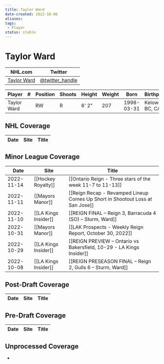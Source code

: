 ```yaml
---
title: Taylor Ward
date-created: 2022-10-06
aliases: 
tags:
 - Player
status: stable
---
```


# Taylor Ward

NHL.com | Twitter
-|-
[Taylor Ward](https://www.nhl.com/player/taylor-ward-8483406) | [@twitter_handle](https://twitter.com/)

Player | \# | Position | Shoots | Height | Weight | Born | Birthplace | Draft 
---|---|---|---|---|---|---|---|---
Taylor Ward | | RW | R | 6' 2" | 207 | 1998-03-31 | Kelowna, BC, CAN | undrafted

## NHL  Coverage
Date | Site |  Title
---|---|---



## Minor League Coverage
| Date       | Site                 | Title                                                                         |
| ---------- | -------------------- | ----------------------------------------------------------------------------- |
| 2022-11-14 | [[Hockey Royalty]] | [[Ontario Reign - Three stars of the week 11-7 to 11-13]] |
| 2022-11-11 | [[Mayors Manor]]     | [[Reign Recap - Revamped Lineup Comes Up Short in Shootout Loss at San Jose]] |
| 2022-11-10 | [[LA Kings Insider]] | [[REIGN FINAL – Reign 3, Barracuda 4 (SO) – Sturm, Ward]]                     |
| 2022-10-31 | [[Mayors Manor]]     | [[LAK Prospects - Weekly Reign Report, October 30, 2022]]                     |
| 2022-10-29 | [[LA Kings Insider]] | [[REIGN PREVIEW – Ontario vs Bakersfield, 10-29 - LA Kings Insider]]          |
| 2022-10-08 | [[LA Kings Insider]] | [[REIGN PRESEASON FINAL – Reign 2, Gulls 6 – Sturm, Ward]]           |



## Post-Draft Coverage
Date | Site |  Title
---|---|---



## Pre-Draft Coverage
Date | Site |  Title
---|---|---


## Unprocessed Coverage
- 
